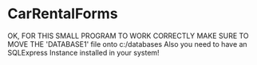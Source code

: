 # CarRentalForms
OK, FOR THIS SMALL PROGRAM TO WORK CORRECTLY MAKE SURE TO MOVE THE 'DATABASE1' file onto c:/databases
Also you need to have an SQLExpress Instance installed in your system!
